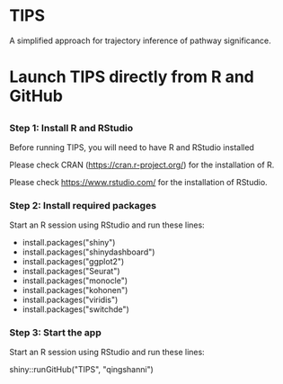 # TIPS
A simplified approach for trajectory inference of pathway significance.
# Launch TIPS directly from R and GitHub
## 

### Step 1: Install R and RStudio
Before running TIPS, you will need to have R and RStudio installed

Please check CRAN (https://cran.r-project.org/) for the installation of R.

Please check https://www.rstudio.com/ for the installation of RStudio.

### Step 2: Install required packages

Start an R session using RStudio and run these lines:

- install.packages("shiny")  
- install.packages("shinydashboard")  
- install.packages("ggplot2") 
- install.packages("Seurat")
- install.packages("monocle")  
- install.packages("kohonen")
- install.packages("viridis")
- install.packages("switchde")


### Step 3: Start the app

Start an R session using RStudio and run these lines:

shiny::runGitHub("TIPS", "qingshanni")  
